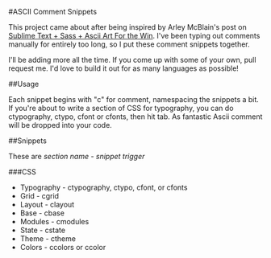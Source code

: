 #ASCII Comment Snippets

This project came about after being inspired by Arley McBlain's post on [Sublime Text + Sass + Ascii Art For the Win](http://arleym.com/sublime-text-sass-ascii-art-for-the-win/). I've been typing out comments manually for entirely too long, so I put these comment snippets together.

I'll be adding more all the time. If you come up with some of your own, pull request me. I'd love to build it out for as many languages as possible!

##Usage

Each snippet begins with "c" for comment, namespacing the snippets a bit. If you're about to write a section of CSS for typography, you can do ctypography, ctypo, cfont or cfonts, then hit tab. As fantastic Ascii comment will be dropped into your code.

##Snippets

These are *section name* - *snippet trigger*

###CSS

* Typography - ctypography, ctypo, cfont, or cfonts
* Grid - cgrid
* Layout - clayout
* Base - cbase
* Modules - cmodules
* State - cstate
* Theme - ctheme
* Colors - ccolors or ccolor

<!--notes
Ascii text theme possibilities

Modular
ogre
amc aaa01
colossal
georgia
-->